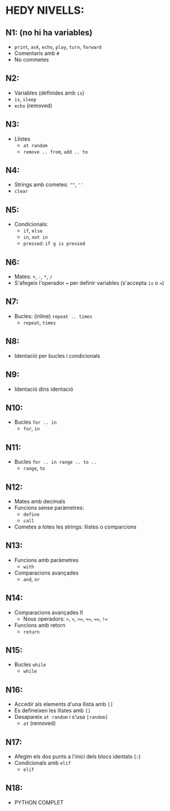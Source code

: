 # HEDY NIVELLS:

## N1: (no hi ha variables)
- `print`, `ask`, `echo`, `play`, `turn`, `forward`
- Comentaris amb `#`
- No commetes

## N2:
- Variables (definides amb `is`)
- `is`, `sleep`
- `echo` (removed)

## N3:
- Llistes
    - `at random`
    - `remove .. from`, `add .. to`

## N4:
- Strings amb cometes: `""`, `''`
- `clear`

## N5:
- Condicionals:
    - `if`, `else`
    - `in`, `not in`
    - `pressed`: `if g is pressed`

## N6:
- Mates: `+`, `-`, `*`, `/`
- S'afegeix l'operador `=` per definir variables (s'accepta `is` o `=`)

## N7:
- Bucles: (inline) `repeat .. times`
    - `repeat`, `times`

## N8:
- Identació per bucles i condicionals

## N9:
- Identació dins identació

## N10:
- Bucles `for .. in`
    - `for`, `in`

## N11:
- Bucles `for .. in range .. to ..`
    - `range`, `to`

## N12:
- Mates amb decimals
- Funcions sense paràmetres:
    - `define`
    - `call`
- Cometes a totes les strings: llistes o comparcions

## N13:
- Funcions amb paràmetres
    - `with`
- Comparacions avançades
    - `and`, `or`

## N14:
- Comparacions avançades II
    - Nous operadors: `>`, `<`, `>=`, `<=`, `==`, `!=`
- Funcions amb retorn
    - `return`

## N15:
- Bucles `while`
    - `while`

## N16:
- Accedir als elements d'una llista amb `[]`
- Es defineixen les llistes amb `[]`
- Desapareix `at random` i s'usa `[random]`
    - `at` (removed)

## N17:
- Afegim els dos punts a l'inici dels blocs identats (`:`)
- Condicionals amb `elif`
    - `elif`

## N18:
- PYTHON COMPLET
